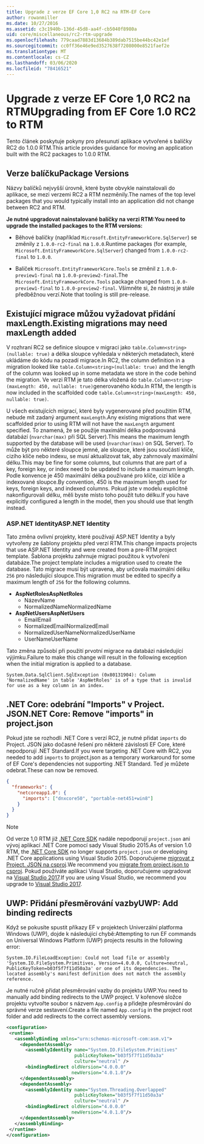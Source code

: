 ```yaml
---
title: Upgrade z verze EF Core 1,0 RC2 na RTM-EF Core
author: rowanmiller
ms.date: 10/27/2016
ms.assetid: c3c1940b-136d-45d8-aa4f-cb5040f8980a
uid: core/miscellaneous/rc2-rtm-upgrade
ms.openlocfilehash: 779caad7883d13684b389dab7515be44bc42e1ef
ms.sourcegitcommit: cc0ff36e46e9ed3527638f7208000e8521faef2e
ms.translationtype: MT
ms.contentlocale: cs-CZ
ms.lasthandoff: 03/06/2020
ms.locfileid: "78416521"
---
```

# <a name="upgrading-from-ef-core-10-rc2-to-rtm"></a><span data-ttu-id="94882-102">Upgrade z verze EF Core 1,0 RC2 na RTM</span><span class="sxs-lookup"><span data-stu-id="94882-102">Upgrading from EF Core 1.0 RC2 to RTM</span></span>

<span data-ttu-id="94882-103">Tento článek poskytuje pokyny pro přesunutí aplikace vytvořené s balíčky RC2 do 1.0.0 RTM.</span><span class="sxs-lookup"><span data-stu-id="94882-103">This article provides guidance for moving an application built with the RC2 packages to 1.0.0 RTM.</span></span>

## <a name="package-versions"></a><span data-ttu-id="94882-104">Verze balíčku</span><span class="sxs-lookup"><span data-stu-id="94882-104">Package Versions</span></span>

<span data-ttu-id="94882-105">Názvy balíčků nejvyšší úrovně, které byste obvykle nainstalovali do aplikace, se mezi verzemi RC2 a RTM nezměnily.</span><span class="sxs-lookup"><span data-stu-id="94882-105">The names of the top level packages that you would typically install into an application did not change between RC2 and RTM.</span></span>

<span data-ttu-id="94882-106">**Je nutné upgradovat nainstalované balíčky na verzi RTM:**</span><span class="sxs-lookup"><span data-stu-id="94882-106">**You need to upgrade the installed packages to the RTM versions:**</span></span>

* <span data-ttu-id="94882-107">Běhové balíčky (například `Microsoft.EntityFrameworkCore.SqlServer`) se změnily z `1.0.0-rc2-final` na `1.0.0`.</span><span class="sxs-lookup"><span data-stu-id="94882-107">Runtime packages (for example, `Microsoft.EntityFrameworkCore.SqlServer`) changed from `1.0.0-rc2-final` to `1.0.0`.</span></span>

* <span data-ttu-id="94882-108">Balíček `Microsoft.EntityFrameworkCore.Tools` se změnil z `1.0.0-preview1-final` na `1.0.0-preview2-final`.</span><span class="sxs-lookup"><span data-stu-id="94882-108">The `Microsoft.EntityFrameworkCore.Tools` package changed from `1.0.0-preview1-final` to `1.0.0-preview2-final`.</span></span> <span data-ttu-id="94882-109">Všimněte si, že nástroj je stále předběžnou verzí.</span><span class="sxs-lookup"><span data-stu-id="94882-109">Note that tooling is still pre-release.</span></span>

## <a name="existing-migrations-may-need-maxlength-added"></a><span data-ttu-id="94882-110">Existující migrace můžou vyžadovat přidání maxLength.</span><span class="sxs-lookup"><span data-stu-id="94882-110">Existing migrations may need maxLength added</span></span>

<span data-ttu-id="94882-111">V rozhraní RC2 se definice sloupce v migraci jako `table.Column<string>(nullable: true)` a délka sloupce vyhledala v některých metadatech, které ukládáme do kódu na pozadí migrace.</span><span class="sxs-lookup"><span data-stu-id="94882-111">In RC2, the column definition in a migration looked like `table.Column<string>(nullable: true)` and the length of the column was looked up in some metadata we store in the code behind the migration.</span></span> <span data-ttu-id="94882-112">Ve verzi RTM je tato délka vložená do `table.Column<string>(maxLength: 450, nullable: true)`generovaného kódu.</span><span class="sxs-lookup"><span data-stu-id="94882-112">In RTM, the length is now included in the scaffolded code `table.Column<string>(maxLength: 450, nullable: true)`.</span></span>

<span data-ttu-id="94882-113">U všech existujících migrací, které byly vygenerované před použitím RTM, nebude mít zadaný argument `maxLength`.</span><span class="sxs-lookup"><span data-stu-id="94882-113">Any existing migrations that were scaffolded prior to using RTM will not have the `maxLength` argument specified.</span></span> <span data-ttu-id="94882-114">To znamená, že se použije maximální délka podporovaná databází (`nvarchar(max)` při SQL Server).</span><span class="sxs-lookup"><span data-stu-id="94882-114">This means the maximum length supported by the database will be used (`nvarchar(max)` on SQL Server).</span></span> <span data-ttu-id="94882-115">To může být pro některé sloupce jemné, ale sloupce, které jsou součástí klíče, cizího klíče nebo indexu, se musí aktualizovat tak, aby zahrnovaly maximální délku.</span><span class="sxs-lookup"><span data-stu-id="94882-115">This may be fine for some columns, but columns that are part of a key, foreign key, or index need to be updated to include a maximum length.</span></span> <span data-ttu-id="94882-116">Podle konvence je 450 maximální délka používané pro klíče, cizí klíče a indexované sloupce.</span><span class="sxs-lookup"><span data-stu-id="94882-116">By convention, 450 is the maximum length used for keys, foreign keys, and indexed columns.</span></span> <span data-ttu-id="94882-117">Pokud jste v modelu explicitně nakonfigurovali délku, měli byste místo toho použít tuto délku.</span><span class="sxs-lookup"><span data-stu-id="94882-117">If you have explicitly configured a length in the model, then you should use that length instead.</span></span>

### <a name="aspnet-identity"></a><span data-ttu-id="94882-118">ASP.NET Identity</span><span class="sxs-lookup"><span data-stu-id="94882-118">ASP.NET Identity</span></span>

<span data-ttu-id="94882-119">Tato změna ovlivní projekty, které používají ASP.NET Identity a byly vytvořeny ze šablony projektu před verzí RTM.</span><span class="sxs-lookup"><span data-stu-id="94882-119">This change impacts projects that use ASP.NET Identity and were created from a pre-RTM project template.</span></span> <span data-ttu-id="94882-120">Šablona projektu zahrnuje migraci použitou k vytvoření databáze.</span><span class="sxs-lookup"><span data-stu-id="94882-120">The project template includes a migration used to create the database.</span></span> <span data-ttu-id="94882-121">Tato migrace musí být upravena, aby určovala maximální délku `256` pro následující sloupce.</span><span class="sxs-lookup"><span data-stu-id="94882-121">This migration must be edited to specify a maximum length of `256` for the following columns.</span></span>

* <span data-ttu-id="94882-122">**AspNetRoles**</span><span class="sxs-lookup"><span data-stu-id="94882-122">**AspNetRoles**</span></span>
  * <span data-ttu-id="94882-123">Název</span><span class="sxs-lookup"><span data-stu-id="94882-123">Name</span></span>
  * <span data-ttu-id="94882-124">NormalizedName</span><span class="sxs-lookup"><span data-stu-id="94882-124">NormalizedName</span></span>
* <span data-ttu-id="94882-125">**AspNetUsers**</span><span class="sxs-lookup"><span data-stu-id="94882-125">**AspNetUsers**</span></span>
  * <span data-ttu-id="94882-126">Email</span><span class="sxs-lookup"><span data-stu-id="94882-126">Email</span></span>
  * <span data-ttu-id="94882-127">NormalizedEmail</span><span class="sxs-lookup"><span data-stu-id="94882-127">NormalizedEmail</span></span>
  * <span data-ttu-id="94882-128">NormalizedUserName</span><span class="sxs-lookup"><span data-stu-id="94882-128">NormalizedUserName</span></span>
  * <span data-ttu-id="94882-129">UserName</span><span class="sxs-lookup"><span data-stu-id="94882-129">UserName</span></span>

<span data-ttu-id="94882-130">Tato změna způsobí při použití prvotní migrace na databázi následující výjimku.</span><span class="sxs-lookup"><span data-stu-id="94882-130">Failure to make this change will result in the following exception when the initial migration is applied to a database.</span></span>

``` Console
System.Data.SqlClient.SqlException (0x80131904): Column 'NormalizedName' in table 'AspNetRoles' is of a type that is invalid for use as a key column in an index.
```

## <a name="net-core-remove-imports-in-projectjson"></a><span data-ttu-id="94882-131">.NET Core: odebrání "Imports" v Project. JSON</span><span class="sxs-lookup"><span data-stu-id="94882-131">.NET Core: Remove "imports" in project.json</span></span>

<span data-ttu-id="94882-132">Pokud jste se rozhodli .NET Core s verzí RC2, je nutné přidat `imports` do Project. JSON jako dočasné řešení pro některé závislosti EF Core, které nepodporují .NET Standard.</span><span class="sxs-lookup"><span data-stu-id="94882-132">If you were targeting .NET Core with RC2, you needed to add `imports` to project.json as a temporary workaround for some of EF Core's dependencies not supporting .NET Standard.</span></span> <span data-ttu-id="94882-133">Teď je můžete odebrat.</span><span class="sxs-lookup"><span data-stu-id="94882-133">These can now be removed.</span></span>

``` json
{
  "frameworks": {
    "netcoreapp1.0": {
      "imports": ["dnxcore50", "portable-net451+win8"]
    }
  }
}
```

> [!NOTE]  
> <span data-ttu-id="94882-134">Od verze 1,0 RTM již [.NET Core SDK](https://www.microsoft.com/net/download/core) nadále nepodporují `project.json` ani vývoj aplikací .NET Core pomocí sady Visual Studio 2015.</span><span class="sxs-lookup"><span data-stu-id="94882-134">As of version 1.0 RTM, the [.NET Core SDK](https://www.microsoft.com/net/download/core) no longer supports `project.json` or developing .NET Core applications using Visual Studio 2015.</span></span> <span data-ttu-id="94882-135">Doporučujeme [migrovat z Project. JSON na csproj](https://docs.microsoft.com/dotnet/articles/core/migration/).</span><span class="sxs-lookup"><span data-stu-id="94882-135">We recommend you [migrate from project.json to csproj](https://docs.microsoft.com/dotnet/articles/core/migration/).</span></span> <span data-ttu-id="94882-136">Pokud používáte aplikaci Visual Studio, doporučujeme upgradovat na [Visual Studio 2017](https://www.visualstudio.com/downloads/).</span><span class="sxs-lookup"><span data-stu-id="94882-136">If you are using Visual Studio, we recommend you upgrade to [Visual Studio 2017](https://www.visualstudio.com/downloads/).</span></span>

## <a name="uwp-add-binding-redirects"></a><span data-ttu-id="94882-137">UWP: Přidání přesměrování vazby</span><span class="sxs-lookup"><span data-stu-id="94882-137">UWP: Add binding redirects</span></span>

<span data-ttu-id="94882-138">Když se pokusíte spustit příkazy EF v projektech Univerzální platforma Windows (UWP), dojde k následující chybě:</span><span class="sxs-lookup"><span data-stu-id="94882-138">Attempting to run EF commands on Universal Windows Platform (UWP) projects results in the following error:</span></span>

```output
System.IO.FileLoadException: Could not load file or assembly 'System.IO.FileSystem.Primitives, Version=4.0.0.0, Culture=neutral, PublicKeyToken=b03f5f7f11d50a3a' or one of its dependencies. The located assembly's manifest definition does not match the assembly reference.
```

<span data-ttu-id="94882-139">Je nutné ručně přidat přesměrování vazby do projektu UWP.</span><span class="sxs-lookup"><span data-stu-id="94882-139">You need to manually add binding redirects to the UWP project.</span></span> <span data-ttu-id="94882-140">V kořenové složce projektu vytvořte soubor s názvem `App.config` a přidejte přesměrování do správné verze sestavení.</span><span class="sxs-lookup"><span data-stu-id="94882-140">Create a file named `App.config` in the project root folder and add redirects to the correct assembly versions.</span></span>

```xml
<configuration>
 <runtime>
   <assemblyBinding xmlns="urn:schemas-microsoft-com:asm.v1">
     <dependentAssembly>
       <assemblyIdentity name="System.IO.FileSystem.Primitives"
                         publicKeyToken="b03f5f7f11d50a3a"
                         culture="neutral" />
       <bindingRedirect oldVersion="4.0.0.0"
                        newVersion="4.0.1.0"/>
     </dependentAssembly>
     <dependentAssembly>
       <assemblyIdentity name="System.Threading.Overlapped"
                         publicKeyToken="b03f5f7f11d50a3a"
                         culture="neutral" />
       <bindingRedirect oldVersion="4.0.0.0"
                        newVersion="4.0.1.0"/>
     </dependentAssembly>
   </assemblyBinding>
 </runtime>
</configuration>
```
